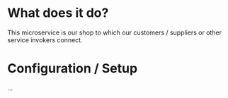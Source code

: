 # What does it do?

This microservice is our shop to which our customers / suppliers or other service invokers connect.

# Configuration / Setup

...